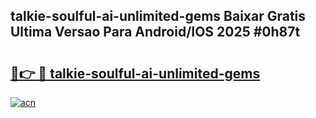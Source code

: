 ## talkie-soulful-ai-unlimited-gems Baixar Gratis Ultima Versao Para Android/IOS 2025 #0h87t

# <h2><a href="https://ainizakaria.my?title=talkie-soulful-ai-unlimited-gems&ref=20M">🔗👉 🔴 talkie-soulful-ai-unlimited-gems</a></h2>

[![acn](https://github.com/user-attachments/assets/0f9c940e-d8b0-45ae-aac7-cd30a18b3e1c)](https://ainizakaria.my?title=talkie-soulful-ai-unlimited-gems&ref=20M)

